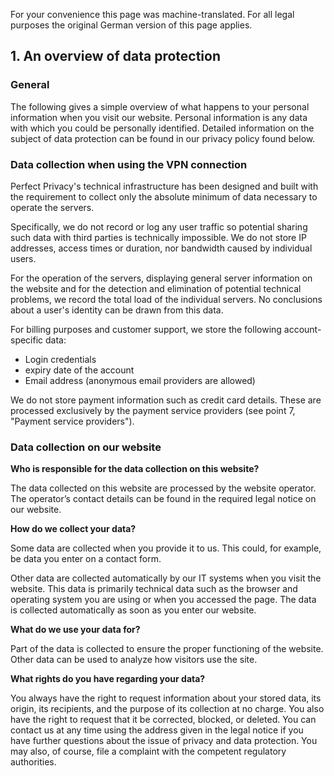 For your convenience this page was machine-translated. For all legal purposes the original German version of this page applies.

1\. An overview of data protection
----------------------------------

### General

The following gives a simple overview of what happens to your personal information when you visit our website. Personal information is any data with which you could be personally identified. Detailed information on the subject of data protection can be found in our privacy policy found below.

### Data collection when using the VPN connection

Perfect Privacy's technical infrastructure has been designed and built with the requirement to collect only the absolute minimum of data necessary to operate the servers.

Specifically, we do not record or log any user traffic so potential sharing such data with third parties is technically impossible. We do not store IP addresses, access times or duration, nor bandwidth caused by individual users.

For the operation of the servers, displaying general server information on the website and for the detection and elimination of potential technical problems, we record the total load of the individual servers. No conclusions about a user's identity can be drawn from this data.

For billing purposes and customer support, we store the following account-specific data:

*   Login credentials
*   expiry date of the account
*   Email address (anonymous email providers are allowed)

We do not store payment information such as credit card details. These are processed exclusively by the payment service providers (see point 7, "Payment service providers").

### Data collection on our website

**Who is responsible for the data collection on this website?**

The data collected on this website are processed by the website operator. The operator’s contact details can be found in the required legal notice on our website.

**How do we collect your data?**

Some data are collected when you provide it to us. This could, for example, be data you enter on a contact form.

Other data are collected automatically by our IT systems when you visit the website. This data is primarily technical data such as the browser and operating system you are using or when you accessed the page. The data is collected automatically as soon as you enter our website.

**What do we use your data for?**

Part of the data is collected to ensure the proper functioning of the website. Other data can be used to analyze how visitors use the site.

**What rights do you have regarding your data?**

You always have the right to request information about your stored data, its origin, its recipients, and the purpose of its collection at no charge. You also have the right to request that it be corrected, blocked, or deleted. You can contact us at any time using the address given in the legal notice if you have further questions about the issue of privacy and data protection. You may also, of course, file a complaint with the competent regulatory authorities.